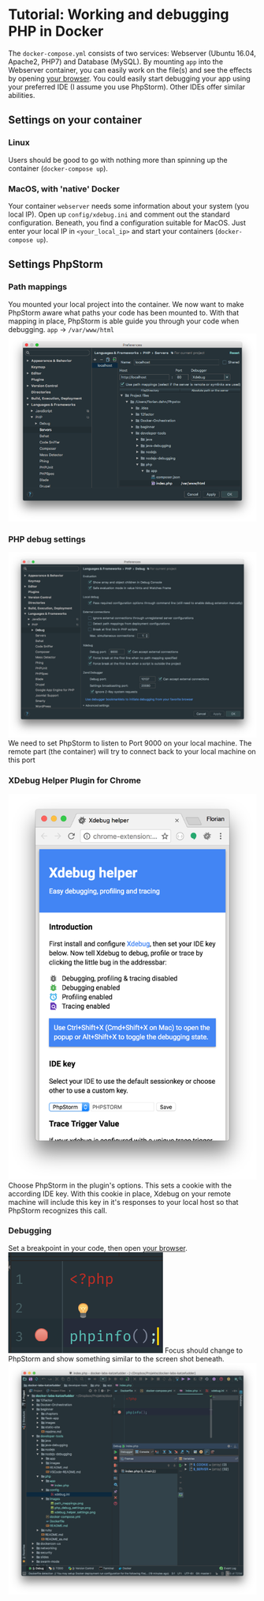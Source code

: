 # Tutorial: Working and debugging PHP in Docker
The `docker-compose.yml` consists of two services: Webserver (Ubuntu 16.04, Apache2, PHP7) and Database (MySQL).
By mounting `app` into the Webserver container, you can easily work on the file(s) and see the effects by opening
[your browser](http://localhost).
You could easily start debugging your app using your preferred IDE (I assume you use PhpStorm).
Other IDEs offer similar abilities.

## Settings on your container

### Linux
Users should be good to go with nothing more than spinning up the container (`docker-compose up`).

### MacOS, with 'native' Docker
Your container `webserver` needs some information about your system (you local IP).
Open up `config/xdebug.ini` and comment out the standard configuration. Beneath, you find a configuration suitable
for MacOS. Just enter your local IP in `<your_local_ip>` and start your containers (`docker-compose up`).

## Settings PhpStorm

### Path mappings
You mounted your local project into the container. We now want to make PhpStorm aware what paths your code has been mounted to.
With that mapping in place, PhpStorm is able guide you through your code when debugging.
`app` -> `/var/www/html`
![Path mappings](images/path_mappings.png "Path mappings in PhpStorm")

### PHP debug settings
![PHP debug settings](images/php_debug_settings.png "Debug settings in your PhpStorm")
We need to set PhpStorm to listen to Port 9000 on your local machine.
The remote part (the container) will try to connect back to your local machine on this port

### XDebug Helper Plugin for Chrome
![Set PhpStorm](images/xdebug_helper_settings.png "Setting PhpStorm for Xdebug helper Plugin")
Choose PhpStorm in the plugin's options. This sets a cookie with the according IDE key.
With this cookie in place, Xdebug on your remote machine will include this key in it's responses to your local host
so that PhpStorm recognizes this call.

### Debugging
Set a breakpoint in your code, then open [your browser](http://localhost).
![Breakpoint in your code](images/breakpoint.png "Set a breakpoint in your code where you want PhpStorm to break")
Focus should change to PhpStorm and show something similar to the screen shot beneath.
![Screenshot from debugging your app](images/debug_your_app.png "Screenshot from PhpStorm")